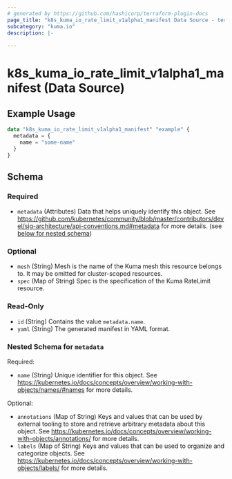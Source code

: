 ```yaml
---
# generated by https://github.com/hashicorp/terraform-plugin-docs
page_title: "k8s_kuma_io_rate_limit_v1alpha1_manifest Data Source - terraform-provider-k8s"
subcategory: "kuma.io"
description: |-
  
---
```


# k8s_kuma_io_rate_limit_v1alpha1_manifest (Data Source)



## Example Usage

```terraform
data "k8s_kuma_io_rate_limit_v1alpha1_manifest" "example" {
  metadata = {
    name = "some-name"
  }
}
```

<!-- schema generated by tfplugindocs -->
## Schema

### Required

- `metadata` (Attributes) Data that helps uniquely identify this object. See https://github.com/kubernetes/community/blob/master/contributors/devel/sig-architecture/api-conventions.md#metadata for more details. (see [below for nested schema](#nestedatt--metadata))

### Optional

- `mesh` (String) Mesh is the name of the Kuma mesh this resource belongs to. It may be omitted for cluster-scoped resources.
- `spec` (Map of String) Spec is the specification of the Kuma RateLimit resource.

### Read-Only

- `id` (String) Contains the value `metadata.name`.
- `yaml` (String) The generated manifest in YAML format.

<a id="nestedatt--metadata"></a>
### Nested Schema for `metadata`

Required:

- `name` (String) Unique identifier for this object. See https://kubernetes.io/docs/concepts/overview/working-with-objects/names/#names for more details.

Optional:

- `annotations` (Map of String) Keys and values that can be used by external tooling to store and retrieve arbitrary metadata about this object. See https://kubernetes.io/docs/concepts/overview/working-with-objects/annotations/ for more details.
- `labels` (Map of String) Keys and values that can be used to organize and categorize objects. See https://kubernetes.io/docs/concepts/overview/working-with-objects/labels/ for more details.
